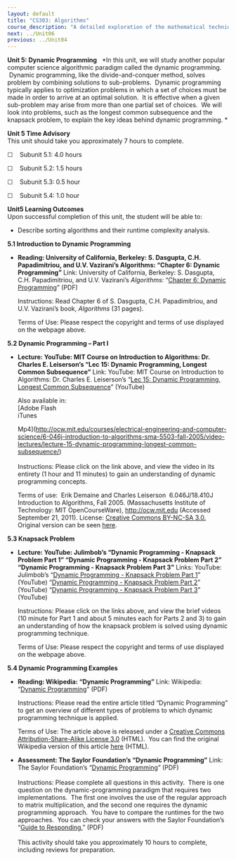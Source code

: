 ```yaml
---
layout: default
title: "CS303: Algorithms"
course_description: "A detailed exploration of the mathematical techniques used for the design and analysis of computer algorithms. Topics include the study of computer algorithms for numeric and non-numeric problems, analysis of time and space requirements of algorithms, correctness of algorithms, and NP-completeness."
next: ../Unit06
previous: ../Unit04
---
```

**Unit 5: Dynamic Programming** <span id="5"></span> 
*In this unit, we will study another popular computer science
algorithmic paradigm called the dynamic programming.  Dynamic
programming, like the divide-and-conquer method, solves problem by
combining solutions to sub-problems.  Dynamic programming typically
applies to optimization problems in which a set of choices must be made
in order to arrive at an optimal solution.  It is effective when a given
sub-problem may arise from more than one partial set of choices.  We
will look into problems, such as the longest common subsequence and the
knapsack problem, to explain the key ideas behind dynamic programming. *

**Unit 5 Time Advisory**  
This unit should take you approximately 7 hours to complete.  
  
 ☐    Subunit 5.1: 4.0 hours  
  
 ☐    Subunit 5.2: 1.5 hours  
  
 ☐    Subunit 5.3: 0.5 hour  
  
 ☐    Subunit 5.4: 1.0 hour

**Unit5 Learning Outcomes**  
Upon successful completion of this unit, the student will be able to:  
  
-   Describe sorting algorithms and their runtime complexity analysis. 

**5.1 Introduction to Dynamic Programming** <span id="5.1"></span> 
-   **Reading: University of California, Berkeley: S. Dasgupta, C.H.
    Papadimitriou, and U.V. Vazirani’s Algorithms: “Chapter 6: Dynamic
    Programming”**
    Link: University of California, Berkeley: S. Dasgupta, C.H.
    Papadimitriou, and U.V. Vazirani’s *Algorithms:* “[Chapter 6:
    Dynamic
    Programming](https://www.cs.berkeley.edu/~vazirani/algorithms/chap6.pdf)”
    (PDF)  
      
     Instructions: Read Chapter 6 of S. Dasgupta, C.H. Papadimitriou,
    and U.V. Vazirani’s book, *Algorithms* (31 pages).  
      
     Terms of Use: Please respect the copyright and terms of use
    displayed on the webpage above.

**5.2 Dynamic Programming – Part I** <span id="5.2"></span> 
-   **Lecture: YouTube: MIT Course on Introduction to Algorithms: Dr.
    Charles E. Leiserson’s “Lec 15: Dynamic Programming, Longest Common
    Subsequence”**
    Link: YouTube: MIT Course on Introduction to Algorithms: Dr. Charles
    E. Leiserson’s “[Lec 15: Dynamic Programming, Longest Common
    Subsequence](http://www.youtube.com/watch?v=Fv30i2JPv2A)”
    (YouTube)  
      
     Also available in:  
     [Adobe Flash  
     iTunes  

    Mp4](http://ocw.mit.edu/courses/electrical-engineering-and-computer-science/6-046j-introduction-to-algorithms-sma-5503-fall-2005/video-lectures/lecture-15-dynamic-programming-longest-common-subsequence/)  
        
     Instructions: Please click on the link above, and view the video in
    its entirety (1 hour and 11 minutes) to gain an understanding of
    dynamic programming concepts.    
      
     Terms of use:  Erik Demaine and Charles Leiserson  6.046J/18.410J
    Introduction to Algorithms, Fall 2005. (Massachusetts Institute of
    Technology: MIT OpenCourseWare), http://ocw.mit.edu (Accessed
    September 21, 2011). License: [Creative Commons BY-NC-SA
    3.0.](http://creativecommons.org/licenses/by-nc-sa/3.0/us/) Original
    version can be
    seen [here](http://www.youtube.com/watch?v=V5hZoJ6uK-s). 

**5.3 Knapsack Problem** <span id="5.3"></span> 
-   **Lecture: YouTube: Julimbob’s “Dynamic Programming - Knapsack
    Problem Part 1” “Dynamic Programming - Knapsack Problem Part 2”
    “Dynamic Programming - Knapsack Problem Part 3”**
    Links: YouTube: Julimbob’s “[Dynamic Programming - Knapsack Problem
    Part 1](http://www.youtube.com/watch?v=hugQNiYoqUA)” (YouTube)
    “[Dynamic Programming - Knapsack Problem Part
    2](http://www.youtube.com/watch?v=WL6NETCcvkg&feature=related)”
    (YouTube) “[Dynamic Programming - Knapsack Problem Part
    3](http://www.youtube.com/watch?v=Z9sMTFh5AXQ&feature=related)”
    (YouTube)  
      
     Instructions: Please click on the links above, and view the brief
    videos (10 minute for Part 1 and about 5 minutes each for Parts 2
    and 3) to gain an understanding of how the knapsack problem is
    solved using dynamic programming technique.   
      
     Terms of Use: Please respect the copyright and terms of use
    displayed on the webpage above. 

**5.4 Dynamic Programming Examples** <span id="5.4"></span> 
-   **Reading: Wikipedia: “Dynamic Programming”**
    Link: Wikipedia: “[Dynamic
    Programming](https://resources.saylor.org/wwwresources/archived/site/wp-content/uploads/2011/06/Dynamic-Programming.pdf)”
    (PDF)  
      
     Instructions: Please read the entire article titled “Dynamic
    Programming” to get an overview of different types of problems to
    which dynamic programming technique is applied.  
      
     Terms of Use: The article above is released under a [Creative
    Commons Attribution-Share-Alike License
    3.0](http://creativecommons.org/licenses/by-sa/3.0/) (HTML).  You
    can find the original Wikipedia version of this article
    [here](http://en.wikipedia.org/wiki/Dynamic_programming) (HTML).

-   **Assessment: The Saylor Foundation’s “Dynamic Programming”**
    Link: The Saylor Foundation’s “[Dynamic
    Programming](https://resources.saylor.org/wwwresources/archived/site/wp-content/uploads/2012/06/CS303-Unit5Dynamic-Programming-FINAL.pdf)”
    (PDF)  
        
     Instructions: Please complete all questions in this activity.
     There is one question on the dynamic-programming paradigm that
    requires two implementations.  The first one involves the use of the
    regular approach to matrix multiplication, and the second one
    requires the dynamic programming approach.  You have to compare the
    runtimes for the two approaches.  You can check your answers with
    the Saylor Foundation’s “[Guide to
    Responding.](https://resources.saylor.org/wwwresources/archived/site/wp-content/uploads/2012/06/CS303-Unit5Dynamic-ProgrammingAnswerKey-FINAL.pdf)”
    (PDF)  
        
     This activity should take you approximately 10 hours to complete,
    including reviews for preparation.


